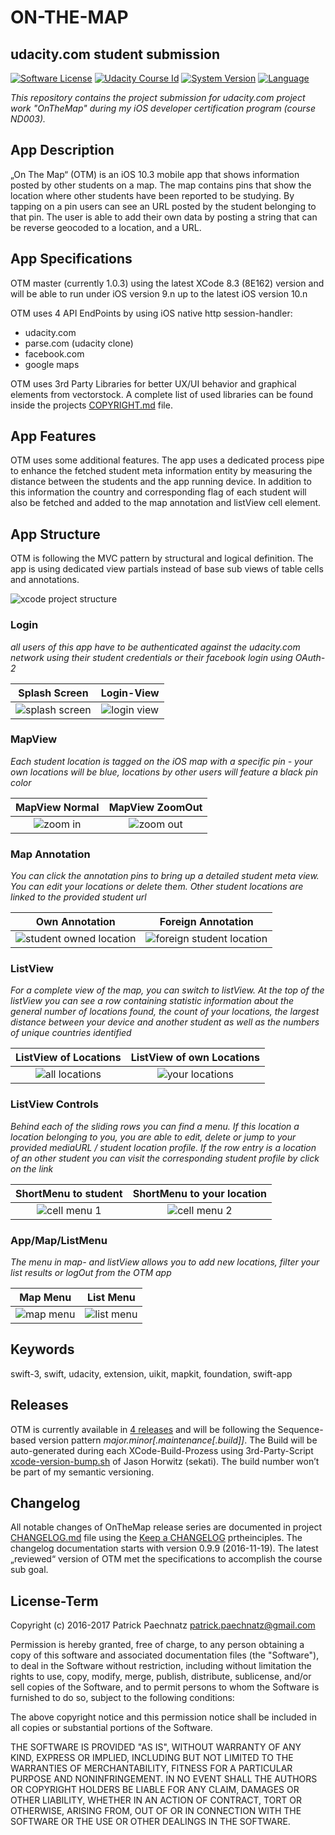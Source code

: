 # ON-THE-MAP
## udacity.com student submission

[![Software License](https://img.shields.io/badge/license-MIT-brightgreen.svg)](LICENSE)
[![Udacity Course Id](https://img.shields.io/badge/course-ND003-37C6EE.svg)](COURSE)
[![System Version](https://img.shields.io/badge/version-1.0.2-blue.svg)](VERSION)
[![Language](https://img.shields.io/badge/swift-3.0-orange.svg)](http://swift.org)

*This repository contains the project submission for udacity.com project work  "OnTheMap" during my iOS developer certification program (course ND003).*

## App Description

„On The Map“ (OTM) is an iOS 10.3 mobile app that shows information posted by other students on a map. The map contains pins that show the location where other students have been reported to be studying. By tapping on a pin users can see an URL posted by the student belonging to that pin. The user is able to add their own data by posting a string that can be reverse geocoded to a location, and a URL.

## App Specifications

OTM master (currently 1.0.3) using the latest XCode 8.3 (8E162) version and will be able to run under iOS version 9.n up to the latest iOS version 10.n
 
OTM uses 4 API EndPoints by using iOS native http session-handler:

- udacity.com
- parse.com (udacity clone)
- facebook.com
- google maps

OTM uses 3rd Party Libraries for better UX/UI behavior and graphical elements from vectorstock. A complete list of used libraries can be found inside the projects [COPYRIGHT.md](COPYRIGHT.md) file.

## App Features

OTM uses some additional features. The app uses a dedicated process pipe to enhance the fetched student meta information entity by measuring the distance between the students and the app running device. In addition to this information the country and corresponding flag of each student will also be fetched and added to the map annotation and listView cell element.

## App Structure

OTM is following the MVC pattern by structural and logical definition. The app is using dedicated view partials instead of base sub views of table cells and annotations.

![xcode project structure](github/media/otm_app_structure_v1.png) 

### Login
*all users of this app have to be authenticated against the udacity.com network using their student credentials or their facebook login using OAuth-2*

Splash Screen             |  Login-View
:-------------------------:|:-------------------------:
![splash screen](github/media/otm_splash_01.png)  |  ![login view](github/media/otm_login_01.png)

### MapView
*Each student location is tagged on the iOS map with a specific pin - your own locations will be blue, locations by other users will feature a black pin color*

MapView Normal             |  MapView ZoomOut
:-------------------------:|:-------------------------:
![zoom in](github/media/otm_map_01.png)  |  ![zoom out](github/media/otm_map_01_zo.jpg)

### Map Annotation
*You can click the annotation pins to bring up a detailed student meta view. You can edit your locations or delete them. Other student locations are linked to the provided student url*

Own Annotation             |  Foreign Annotation
:-------------------------:|:-------------------------:
![student owned location](github/media/otm_map_01_detail.png)  |  ![foreign student location](github/media/otm_map_02.png)

### ListView
*For a complete view of the map, you can switch to listView. At the top of the listView you can see a row containing statistic information about the general number of locations found, the count of your locations, the largest distance between your device and another student as well as the numbers of unique countries identified*

ListView of Locations             |  ListView of own Locations
:-------------------------:|:-------------------------:
![all locations](github/media/otm_list_01.png)  |  ![your locations](github/media/otm_list_02.png)

### ListView Controls
*Behind each of the sliding rows you can find a menu. If this location a location belonging to you, you are able to edit, delete or jump to your provided mediaURL / student location profile. If the row entry is a location of  an other student you can visit the corresponding student profile by click on the link*

ShortMenu to student             |  ShortMenu to your location
:-------------------------:|:-------------------------:
![cell menu 1](github/media/otm_list_01_m2_v2.png)  |  ![cell menu 2](github/media/otm_list_01_m1_v2.png)

### App/Map/ListMenu
*The menu in map- and listView allows you to add new locations, filter your list results or logOut from the OTM app*

Map Menu             |  List Menu
:-------------------------:|:-------------------------:
![map menu](github/media/otm_map_01_menu_v2.png)  |  ![list menu](github/media/otm_list_01_menu_v2.png)

## Keywords

swift-3, swift, udacity, extension, uikit, mapkit, foundation, swift-app

## Releases

OTM is currently available in [4 releases](https://github.com/paterik/udacity-ios-on-the-map/releases) and will be following the Sequence-based version pattern _major.minor[.maintenance[.build]]_. The Build will be auto-generated during each XCode-Build-Prozess using 3rd-Party-Script [xcode-version-bump.sh](https://gist.github.com/sekati/3172554) of Jason Horwitz (sekati). The build number won’t be part of my semantic versioning. 

## Changelog

All notable changes of OnTheMap release series are documented in project [CHANGELOG.md](CHANGELOG.md) file using the [Keep a CHANGELOG](http://keepachangelog.com/) prtheinciples. The changelog documentation starts with version 0.9.9 (2016-11-19). The latest „reviewed“ version of OTM met the specifications to accomplish the course sub goal. 

## License-Term

Copyright (c) 2016-2017 Patrick Paechnatz <patrick.paechnatz@gmail.com>
                                                                           
Permission is hereby granted,  free of charge,  to any  person obtaining a  copy of this software and associated documentation files (the "Software"), to deal in the Software without restriction,  including without limitation the rights to use,  copy, modify, merge, publish,  distribute, sublicense, and/or sell copies  of the  Software,  and to permit  persons to whom  the Software is furnished to do so, subject to the following conditions:       
                                                                           
The above copyright notice and this permission notice shall be included in all copies or substantial portions of the Software.
                                                                           
THE SOFTWARE IS PROVIDED "AS IS", WITHOUT WARRANTY OF ANY KIND, EXPRESS OR IMPLIED, INCLUDING  BUT NOT  LIMITED TO THE WARRANTIES OF MERCHANTABILITY, FITNESS FOR A PARTICULAR  PURPOSE AND  NONINFRINGEMENT.  IN NO EVENT SHALL THE AUTHORS OR COPYRIGHT HOLDERS BE LIABLE FOR ANY CLAIM, DAMAGES OR OTHER LIABILITY,  WHETHER IN AN ACTION OF CONTRACT,  TORT OR OTHERWISE,  ARISING FROM,  OUT OF  OR IN CONNECTION  WITH THE  SOFTWARE  OR THE  USE OR  OTHER DEALINGS IN THE SOFTWARE.